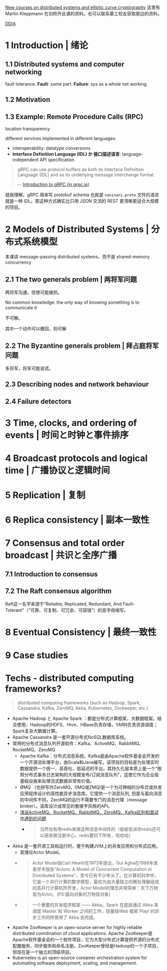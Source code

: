 [New courses on distributed systems and elliptic curve cryptography](https://martin.kleppmann.com/2020/11/18/distributed-systems-and-elliptic-curves.html) 这里有 Martin Kleppmann 在剑桥开此课的资料。也可以联系慕工校友获取那边的资料。

[DDIA](https://dataintensive.net/)

# 1 Introduction | 绪论

## 1.1 Distributed systems and computer networking

fault tolerance. **Fault**: some part. **Failure**: sys as a whole not working.

## 1.2 Motivation

## 1.3 Example: Remote Procedure Calls (RPC)

location transparency

different services implemented in different languages:

- interoperability:  datatype conversions
- **Interface Definition Language (IDL) か 接口描述语言**: language-independent API specification

> gRPC can use protocol buffers as both its Interface Definition Language (IDL) and as its underlying message interchange format.
> 
> -- [Introduction to gRPC (in grpc.io)](https://grpc.io/docs/what-is-grpc/introduction/)

就我理解，gRPC 用来写 protobuf schema 也就是 `naninani.proto` 文件的语言就是一种 IDL。那这种方式确实比只用 JSON 交流的 REST 更清晰更适合大规模的项目。

# 2 Models of Distributed Systems | 分布式系统模型

本课讲 message-passing distributed systems，而不是 shared-memory concurrency

## 2.1 The two generals problem | 两将军问题

两将军沟通，信使可能被抓。

No common knowledge: the only way of knowing something is to communicate it

不可解。

其中一个动作可以撤回，则可解

## 2.2 The Byzantine generals problem | 拜占庭将军问题

多将军，将军可能说谎。

## 2.3 Describing nodes and network behaviour

## 2.4 Failure detectors

# 3 Time, clocks, and ordering of events | 时间と时钟と事件排序

# 4 Broadcast protocols and logical time | 广播协议と逻辑时间

# 5 Replication | 复制

# 6 Replica consistency | 副本一致性

# 7 Consensus and total order broadcast | 共识と全序广播

## 7.1 Introduction to consensus

## 7.2 The Raft consensus algorithm

Raft这一名字来源于"Reliable, Replicated, Redundant, And Fault-Tolerant"（“可靠、可复制、可冗余、可容错”）的首字母缩写。

# 8 Eventual Consistency | 最终一致性

# 9 Case studies

# Techs - distributed computing frameworks?

> distributed computing frameworks (such as Hadoop, Spark, Cassandra, Kafka, ZeroMQ, Akka, Kubernetes, Zookeeper, etc.)

- Apache Hadoop と Apache Spark ：都是分布式计算框架，大数据框架。结合使用，Hadoop的HDFS、Hive、HBase负责存储，YARN负责资源调度；Spark复杂大数据计算。
- Apache Cassandra 是一套开源分布式NoSQL数据库系统。
- 常用的分布式消息队列开源软件：Kafka、ActiveMQ、RabbitMQ、RocketMQ、ZeroMQ
    - Apache Kafka：分布式消息系统。Kafka是由Apache软件基金会开发的一个开源流处理平台，由Scala和Java编写。该项目的目标是为处理实时数据提供一个统一、高吞吐、低延迟的平台。其持久化层本质上是一个“按照分布式事务日志架构的大规模发布/订阅消息队列”，这使它作为企业级基础设施来处理流式数据非常有价值。
    - ØMQ （也拼写作ZeroMQ，0MQ或ZMQ)是一个为可伸缩的分布式或并发应用程序设计的高性能异步消息库。它提供一个消息队列, 但是与面向消息的中间件不同，ZeroMQ的运行不需要专门的消息代理（message broker）。该库设计成常见的套接字风格的API。
    - [浅谈ActiveMQ、RocketMQ、RabbitMQ、ZeroMQ、Kafka区别和面试中遇到的问题](https://blog.csdn.net/qq_14926283/article/details/117038693)
      - > 当然也有用redis来做这种消息中间件的（偷偷告诉你redis还可以用来做注册中心，redis要抗下所有，哈哈哈）
- Akka 是一套开源工具和运行时，便于构建JVM上的并发应用和分布式应用。
    - 其理论Actor Model。
    - > Actor Model由Carl Hewitt在1973年提出，Gul Agha在1986年发表学术报告“Actors: A Model of Concurrent Computation in Distributed Systems”，至今已有不少年头了。在计算机科学中，它是一个并行计算的数学模型，最初为由大量独立的微处理器组成的高并行计算机所开发，Actor Model的理念非常简单：天下万物皆为Actor。(PS:面向对象的万物皆对象)
    - > 一个重要的并发程序框架 —— Akka。Spark 在底层通过 Akka 来调度 Master 和 Worker 之间的工作，轻量级Web 框架 Play! 的异步工作同样使用了 Akka 去完成。
- Apache ZooKeeper is an open-source server for highly reliable distributed coordination of cloud applications. Apache ZooKeeper是Apache软件基金会的一个软件项目，它为大型分布式计算提供开源的分布式配置服务、同步服务和命名注册。ZooKeeper曾经是Hadoop的一个子项目，但现在是一个独立的顶级项目。
- Kubernetes is an open-source container orchestration system for automating software deployment, scaling, and management.
